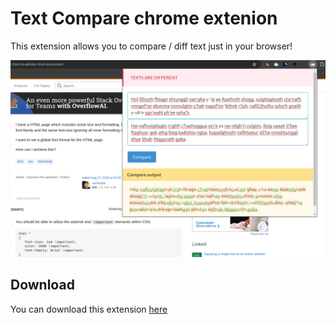 # Text Compare chrome extenion

This extension allows you to compare / diff text just in your browser!

![Popup image](images/popup.png "Popup image")

## Download

You can download this extension [here](https://chromewebstore.google.com/detail/ofnnoijleohfbahefkogohahdnjodaff)

